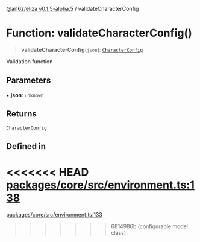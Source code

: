 [@ai16z/eliza v0.1.5-alpha.5](../index.md) / validateCharacterConfig

# Function: validateCharacterConfig()

> **validateCharacterConfig**(`json`): [`CharacterConfig`](../type-aliases/CharacterConfig.md)

Validation function

## Parameters

• **json**: `unknown`

## Returns

[`CharacterConfig`](../type-aliases/CharacterConfig.md)

## Defined in

<<<<<<< HEAD
[packages/core/src/environment.ts:138](https://github.com/ai16z/eliza/blob/main/packages/core/src/environment.ts#L138)
=======
[packages/core/src/environment.ts:133](https://github.com/ai16z/eliza/blob/main/packages/core/src/environment.ts#L133)
>>>>>>> 6814986b (configurable model class)
